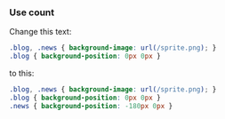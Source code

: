 ### Use count

Change this text:

```css
.blog, .news { background-image: url(/sprite.png); }
.blog { background-position: 0px 0px }
```

to this:

```css
.blog, .news { background-image: url(/sprite.png); }
.blog { background-position: 0px 0px }
.news { background-position: -180px 0px }
```
